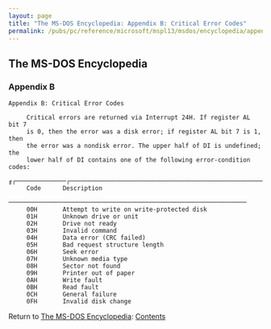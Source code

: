 ```yaml
---
layout: page
title: "The MS-DOS Encyclopedia: Appendix B: Critical Error Codes"
permalink: /pubs/pc/reference/microsoft/mspl13/msdos/encyclopedia/appendix-b/
---
```


The MS-DOS Encyclopedia
-----------------------

### Appendix B

	Appendix B: Critical Error Codes
	
	     Critical errors are returned via Interrupt 24H. If register AL bit 7
	     is 0, then the error was a disk error; if register AL bit 7 is 1, then
	     the error was a nondisk error. The upper half of DI is undefined; the
	     lower half of DI contains one of the following error-condition codes:
	
	╓┌──────────────┌────────────────────────────────────────────────────────────╖
	     Code      Description
	     ──────────────────────────────────────────────────────────────────
	     00H       Attempt to write on write-protected disk
	     01H       Unknown drive or unit
	     02H       Drive not ready
	     03H       Invalid command
	     04H       Data error (CRC failed)
	     05H       Bad request structure length
	     06H       Seek error
	     07H       Unknown media type
	     08H       Sector not found
	     09H       Printer out of paper
	     0AH       Write fault
	     0BH       Read fault
	     0CH       General failure
	     0FH       Invalid disk change
	
Return to [The MS-DOS Encyclopedia](../): [Contents](../#contents)
